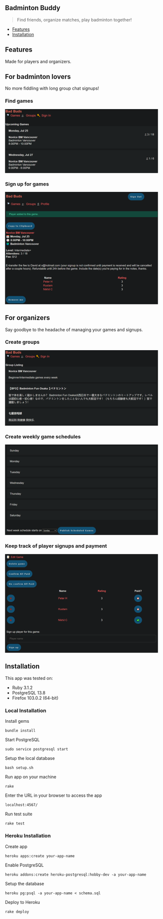 ## Badminton Buddy
> Find friends, organize matches, play badminton together!

- [Features](#features)
- [Installation](#installation)

## Features
Made for players and organizers.

## For badminton lovers
No more fiddling with long group chat signups!
### Find games
![game](https://github.com/PeterSHua/bad-bud/blob/019a719a45a6a7d848069392efb9175c93512c1e/public/images/games.png)

### Sign up for games
![signup](https://github.com/PeterSHua/bad-bud/blob/97fb9ee0fedece00671ac8162e3f2702bab259cc/public/images/game_details.png)

## For organizers
Say goodbye to the headache of managing your games and signups.
### Create groups
![groups](https://github.com/PeterSHua/bad-bud/blob/97fb9ee0fedece00671ac8162e3f2702bab259cc/public/images/group_list.png)

### Create weekly game schedules
![schedule](https://github.com/PeterSHua/bad-bud/blob/97fb9ee0fedece00671ac8162e3f2702bab259cc/public/images/schedules.png)

### Keep track of player signups and payment
![payment](https://github.com/PeterSHua/bad-bud/blob/97fb9ee0fedece00671ac8162e3f2702bab259cc/public/images/payment.png)

## Installation
This app was tested on:

- Ruby 3.1.2
- PostgreSQL 13.8
- Firefox 103.0.2 (64-bit)

### Local Installation
Install gems
```unix
bundle install
```

Start PostgreSQL
```unix
sudo service postgresql start
```

Setup the local database
```unix
bash setup.sh
```

Run app on your machine
```unix
rake
```

Enter the URL in your browser to access the app
```unix
localhost:4567/
```

Run test suite
```unix
rake test
```

### Heroku Installation
Create app
```unix
heroku apps:create your-app-name
```

Enable PostgreSQL
```unix
heroku addons:create heroku-postgresql:hobby-dev -a your-app-name
```

Setup the database
```unix
heroku pg:psql -a your-app-name < schema.sql
```

Deploy to Heroku
```unix
rake deploy
```
